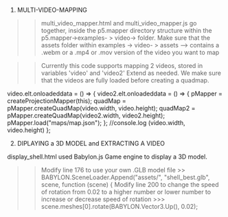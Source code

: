 1) MULTI-VIDEO-MAPPING

>> multi_video_mapper.html and multi_video_mapper.js go together, inside the p5.mapper directory structure within the p5.mapper->examples- > video-> folder.
Make sure that the assets folder within examples -> video- > assets --> contains a .webm or a .mp4 or .mov version of the video you want to map

>> Currently this code supports mapping 2 videos, stored in variables 'video' and 'video2' Extend as needed. We make sure that the videos are fully loaded before creating a quadmap.

video.elt.onloadeddata = () => {
        video2.elt.onloadeddata = () => {
            pMapper = createProjectionMapper(this);
            quadMap = pMapper.createQuadMap(video.width, video.height);
            quadMap2 = pMapper.createQuadMap(video2.width, video2.height);
            pMapper.load("maps/map.json");
        };
        //console.log (video.width, video.height)
    };


2) DIPLAYING a 3D MODEL and EXTRACTING A VIDEO 

display_shell.html used Babylon.js Game engine to display a 3D model. 

>> Modify line 176 to use your own .GLB model file >>  BABYLON.SceneLoader.Append("assets/", "shell_best.glb", scene, function (scene) {
>> Modify line 200 to change the speed of rotation from 0.02 to a higher number or lower number to increase or decrease speed of rotation  >>> scene.meshes[0].rotate(BABYLON.Vector3.Up(), 0.02);

   
